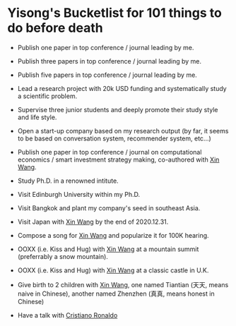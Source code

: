 # Yisong's Bucketlist for 101 things to do before death



- Publish one paper in top conference / journal leading by me.
- Publish three papers in top conference / journal leading by me.
- Publish five papers in top conference / journal leading by me.



- Lead a research project with 20k USD funding and systematically study a scientific problem.



- Supervise three junior students and deeply promote their study style and life style.



- Open a start-up company based on my research output (by far, it seems to be based on conversation system, recommender system, etc...)
- Publish one paper in top conference / journal on computational economics / smart investment strategy making, co-authored with [Xin Wang](https://wangxinalice.com).



- Study Ph.D. in a renowned intitute.

- Visit Edinburgh University within my Ph.D.
- Visit Bangkok and plant my company's seed in southeast Asia.



- Visit Japan with [Xin Wang](https://wangxinalice.com) by the end of 2020.12.31.
- Compose a song for [Xin Wang](https://wangxinalice.com)  and popularize it for 100K hearing.
- OOXX (i.e. Kiss and Hug) with [Xin Wang](https://wangxinalice.com) at a mountain summit (preferrably a snow mountain).
- OOXX (i.e. Kiss and Hug) with [Xin Wang](https://wangxinalice.com) at a classic castle in U.K.
- Give birth to 2 children with [Xin Wang](https://wangxinalice.com), one named Tiantian (天天, means naive in Chinese), another named Zhenzhen (真真, means honest in Chinese)



- Have a talk with [Cristiano Ronaldo](https://twitter.com/Cristiano?ref_src=twsrc%5Egoogle%7Ctwcamp%5Eserp%7Ctwgr%5Eauthor)